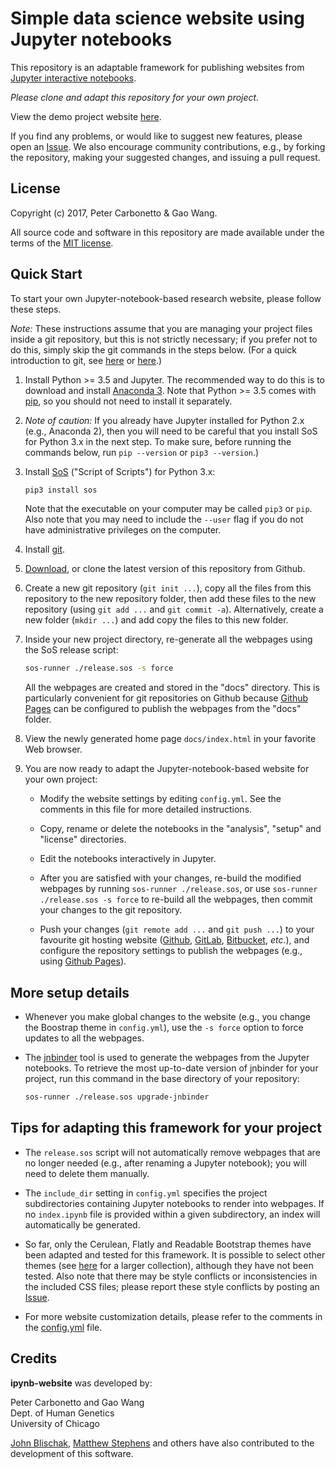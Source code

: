 # Simple data science website using Jupyter notebooks

This repository is an adaptable framework for publishing websites from
[Jupyter interactive notebooks](https://jupyter.org).

*Please clone and adapt this repository for your own project.*

View the demo project website
[here](https://stephenslab.github.io/ipynb-website).

If you find any problems, or would like to suggest new features,
please open an
[Issue](https://github.com/stephenslab/ipynb-website/issues). We also
encourage community contributions, e.g., by forking the repository,
making your suggested changes, and issuing a pull request.

## License

Copyright (c) 2017, Peter Carbonetto & Gao Wang.

All source code and software in this repository are made available
under the terms of the [MIT license](https://opensource.org/licenses/MIT).

## Quick Start

To start your own Jupyter-notebook-based research website, please
follow these steps.

*Note:* These instructions assume that you are managing your project
files inside a git repository, but this is not strictly necessary; if
you prefer not to do this, simply skip the git commands in the steps
below. (For a quick introduction to git, see
[here](https://swcarpentry.github.io/git-novice) or
[here](https://doi.org/10.1371/journal.pcbi.1004668 ).)

1. Install Python >= 3.5 and Jupyter. The recommended way to do this
   is to download and install
   [Anaconda 3](https://www.continuum.io/anaconda-overview). Note that
   Python >= 3.5 comes with [pip](https://pip.pypa.io), so you should
   not need to install it separately.

2. *Note of caution:* If you already have Jupyter installed for
   Python 2.x (e.g., Anaconda 2), then you will need to be careful
   that you install SoS for Python 3.x in the next step. To make sure,
   before running the commands below, run `pip --version` or `pip3
   --version`.)

3. Install [SoS](https://github.com/vatlab/SOS) ("Script of Scripts")
   for Python 3.x:

   ```bash
   pip3 install sos
   ```

   Note that the executable on your computer may be called `pip3` or
   `pip`. Also note that you may need to include the `--user` flag if
   you do not have administrative privileges on the computer.

4. Install [git](https://git-scm.com/downloads). 

5. [Download](https://github.com/stephenslab/ipynb-website/archive/master.zip),
   or clone the latest version of this repository from Github.

6. Create a new git repository (`git init ...`), copy all the files
   from this repository to the new repository folder, then add these
   files to the new repository (using `git add ...` and `git commit
   -a`). Alternatively, create a new folder (`mkdir ...`) and add copy
   the files to this new folder.

7. Inside your new project directory, re-generate all the webpages
   using the SoS release script:

   ```bash
   sos-runner ./release.sos -s force
   ```

   All the webpages are created and stored in the "docs"
   directory. This is particularly convenient for git repositories on
   Github because 
   [Github Pages](https://help.github.com/categories/github-pages-basics)
   can be configured to publish the webpages from the "docs" folder.

8. View the newly generated home page `docs/index.html` in your
   favorite Web browser.

9. You are now ready to adapt the Jupyter-notebook-based website for
   your own project:

   + Modify the website settings by editing `config.yml`. See the
     comments in this file for more detailed instructions.

   + Copy, rename or delete the notebooks in the "analysis", "setup"
     and "license" directories.

   + Edit the notebooks interactively in Jupyter.

   + After you are satisfied with your changes, re-build the modified
     webpages by running `sos-runner ./release.sos`, or use
     `sos-runner ./release.sos -s force` to re-build all the webpages,
     then commit your changes to the git repository.

   + Push your changes (`git remote add ...` and `git push ...`) to
     your favourite git hosting website ([Github](http://github.com),
     [GitLab](http://gitlab.com), [Bitbucket](https://bitbucket.org),
     *etc.*), and configure the repository settings to publish the
     webpages (e.g., using
     [Github Pages](https://help.github.com/categories/github-pages-basics)).

## More setup details

+ Whenever you make global changes to the website (e.g., you change
  the Boostrap theme in `config.yml`), use the `-s force` option to force
  updates to all the webpages.

+ The [jnbinder](https://github.com/gaow/jnbinder) tool is used to
  generate the webpages from the Jupyter notebooks. To retrieve the
  most up-to-date version of jnbinder for your project, run this
  command in the base directory of your repository:

  ```bash
  sos-runner ./release.sos upgrade-jnbinder
  ```

## Tips for adapting this framework for your project

+ The `release.sos` script will not automatically remove webpages that
  are no longer needed (e.g., after renaming a Jupyter notebook); you
  will need to delete them manually.

+ The `include_dir` setting in `config.yml` specifies the project
  subdirectories containing Jupyter notebooks to render into
  webpages. If no `index.ipynb` file is provided within a given
  subdirectory, an index will automatically be generated.

+ So far, only the Cerulean, Flatly and Readable Bootstrap themes have
  been adapted and tested for this framework. It is possible to select
  other themes (see [here](https://bootswatch.com) for a larger
  collection), although they have not been tested. Also note that
  there may be style conflicts or inconsistencies in the included CSS
  files; please report these style conflicts by posting an
  [Issue](https://github.com/stephenslab/ipynb-website/issues).

+ For more website customization details, please refer to the comments
  in the [config.yml](config.yml) file.

## Credits

**ipynb-website** was developed by:

Peter Carbonetto and Gao Wang<br>
Dept. of Human Genetics<br>
University of Chicago<br>

[John Blischak](https://github.com/jdblischak),
[Matthew Stephens](http://stephenslab.uchicago.edu) and others have
also contributed to the development of this software.
